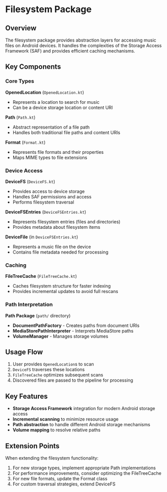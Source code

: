 # Filesystem Package

## Overview

The filesystem package provides abstraction layers for accessing music files on Android devices. It handles the complexities of the Storage Access Framework (SAF) and provides efficient caching mechanisms.

## Key Components

### Core Types

**OpenedLocation** (`OpenedLocation.kt`)
- Represents a location to search for music
- Can be a device storage location or content URI

**Path** (`Path.kt`)
- Abstract representation of a file path
- Handles both traditional file paths and content URIs

**Format** (`Format.kt`)
- Represents file formats and their properties
- Maps MIME types to file extensions

### Device Access

**DeviceFS** (`DeviceFS.kt`)
- Provides access to device storage
- Handles SAF permissions and access
- Performs filesystem traversal

**DeviceFSEntries** (`DeviceFSEntries.kt`)
- Represents filesystem entries (files and directories)
- Provides metadata about filesystem items

**DeviceFile** (in `DeviceFSEntries.kt`)
- Represents a music file on the device
- Contains file metadata needed for processing

### Caching

**FileTreeCache** (`FileTreeCache.kt`)
- Caches filesystem structure for faster indexing
- Provides incremental updates to avoid full rescans

### Path Interpretation

**Path Package** (`path/` directory)
- **DocumentPathFactory** - Creates paths from document URIs
- **MediaStorePathInterpreter** - Interprets MediaStore paths
- **VolumeManager** - Manages storage volumes

## Usage Flow

1. User provides `OpenedLocation`s to scan
2. `DeviceFS` traverses these locations
3. `FileTreeCache` optimizes subsequent scans
4. Discovered files are passed to the pipeline for processing

## Key Features

- **Storage Access Framework** integration for modern Android storage access
- **Incremental scanning** to minimize resource usage
- **Path abstraction** to handle different Android storage mechanisms
- **Volume mapping** to resolve relative paths

## Extension Points

When extending the filesystem functionality:

1. For new storage types, implement appropriate Path implementations
2. For performance improvements, consider optimizing the FileTreeCache
3. For new file formats, update the Format class
4. For custom traversal strategies, extend DeviceFS